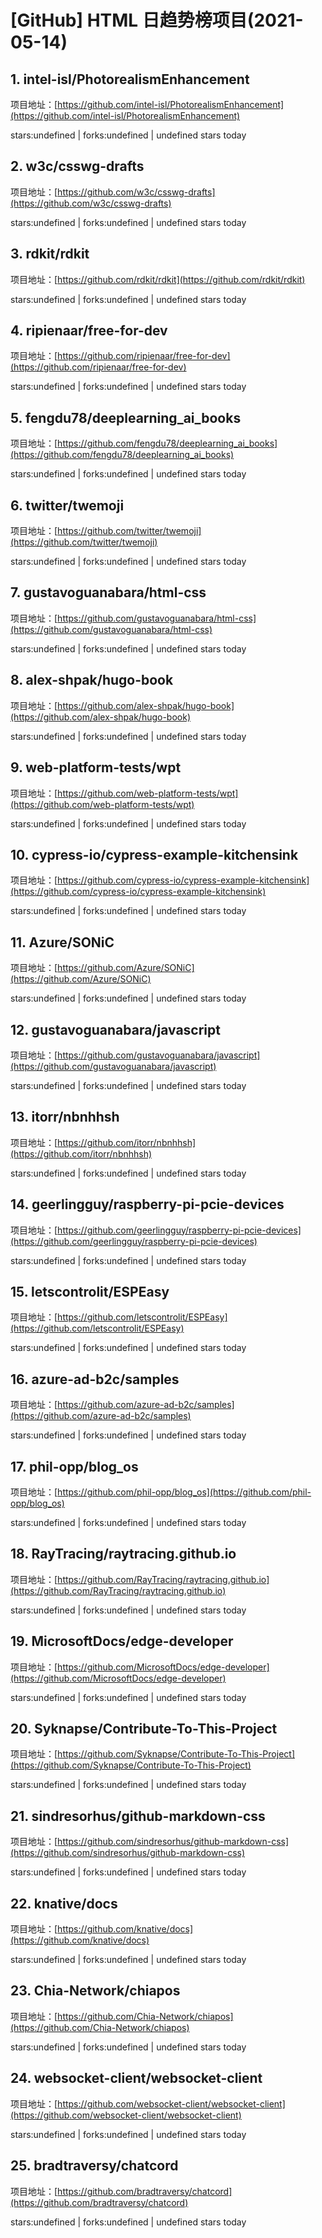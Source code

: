 # [GitHub] HTML 日趋势榜项目(2021-05-14)

## 1. intel-isl/PhotorealismEnhancement 

项目地址：[https://github.com/intel-isl/PhotorealismEnhancement](https://github.com/intel-isl/PhotorealismEnhancement)

stars:undefined | forks:undefined | undefined stars today 



## 2. w3c/csswg-drafts 

项目地址：[https://github.com/w3c/csswg-drafts](https://github.com/w3c/csswg-drafts)

stars:undefined | forks:undefined | undefined stars today 



## 3. rdkit/rdkit 

项目地址：[https://github.com/rdkit/rdkit](https://github.com/rdkit/rdkit)

stars:undefined | forks:undefined | undefined stars today 



## 4. ripienaar/free-for-dev 

项目地址：[https://github.com/ripienaar/free-for-dev](https://github.com/ripienaar/free-for-dev)

stars:undefined | forks:undefined | undefined stars today 



## 5. fengdu78/deeplearning_ai_books 

项目地址：[https://github.com/fengdu78/deeplearning_ai_books](https://github.com/fengdu78/deeplearning_ai_books)

stars:undefined | forks:undefined | undefined stars today 



## 6. twitter/twemoji 

项目地址：[https://github.com/twitter/twemoji](https://github.com/twitter/twemoji)

stars:undefined | forks:undefined | undefined stars today 



## 7. gustavoguanabara/html-css 

项目地址：[https://github.com/gustavoguanabara/html-css](https://github.com/gustavoguanabara/html-css)

stars:undefined | forks:undefined | undefined stars today 



## 8. alex-shpak/hugo-book 

项目地址：[https://github.com/alex-shpak/hugo-book](https://github.com/alex-shpak/hugo-book)

stars:undefined | forks:undefined | undefined stars today 



## 9. web-platform-tests/wpt 

项目地址：[https://github.com/web-platform-tests/wpt](https://github.com/web-platform-tests/wpt)

stars:undefined | forks:undefined | undefined stars today 



## 10. cypress-io/cypress-example-kitchensink 

项目地址：[https://github.com/cypress-io/cypress-example-kitchensink](https://github.com/cypress-io/cypress-example-kitchensink)

stars:undefined | forks:undefined | undefined stars today 



## 11. Azure/SONiC 

项目地址：[https://github.com/Azure/SONiC](https://github.com/Azure/SONiC)

stars:undefined | forks:undefined | undefined stars today 



## 12. gustavoguanabara/javascript 

项目地址：[https://github.com/gustavoguanabara/javascript](https://github.com/gustavoguanabara/javascript)

stars:undefined | forks:undefined | undefined stars today 



## 13. itorr/nbnhhsh 

项目地址：[https://github.com/itorr/nbnhhsh](https://github.com/itorr/nbnhhsh)

stars:undefined | forks:undefined | undefined stars today 



## 14. geerlingguy/raspberry-pi-pcie-devices 

项目地址：[https://github.com/geerlingguy/raspberry-pi-pcie-devices](https://github.com/geerlingguy/raspberry-pi-pcie-devices)

stars:undefined | forks:undefined | undefined stars today 



## 15. letscontrolit/ESPEasy 

项目地址：[https://github.com/letscontrolit/ESPEasy](https://github.com/letscontrolit/ESPEasy)

stars:undefined | forks:undefined | undefined stars today 



## 16. azure-ad-b2c/samples 

项目地址：[https://github.com/azure-ad-b2c/samples](https://github.com/azure-ad-b2c/samples)

stars:undefined | forks:undefined | undefined stars today 



## 17. phil-opp/blog_os 

项目地址：[https://github.com/phil-opp/blog_os](https://github.com/phil-opp/blog_os)

stars:undefined | forks:undefined | undefined stars today 



## 18. RayTracing/raytracing.github.io 

项目地址：[https://github.com/RayTracing/raytracing.github.io](https://github.com/RayTracing/raytracing.github.io)

stars:undefined | forks:undefined | undefined stars today 



## 19. MicrosoftDocs/edge-developer 

项目地址：[https://github.com/MicrosoftDocs/edge-developer](https://github.com/MicrosoftDocs/edge-developer)

stars:undefined | forks:undefined | undefined stars today 



## 20. Syknapse/Contribute-To-This-Project 

项目地址：[https://github.com/Syknapse/Contribute-To-This-Project](https://github.com/Syknapse/Contribute-To-This-Project)

stars:undefined | forks:undefined | undefined stars today 



## 21. sindresorhus/github-markdown-css 

项目地址：[https://github.com/sindresorhus/github-markdown-css](https://github.com/sindresorhus/github-markdown-css)

stars:undefined | forks:undefined | undefined stars today 



## 22. knative/docs 

项目地址：[https://github.com/knative/docs](https://github.com/knative/docs)

stars:undefined | forks:undefined | undefined stars today 



## 23. Chia-Network/chiapos 

项目地址：[https://github.com/Chia-Network/chiapos](https://github.com/Chia-Network/chiapos)

stars:undefined | forks:undefined | undefined stars today 



## 24. websocket-client/websocket-client 

项目地址：[https://github.com/websocket-client/websocket-client](https://github.com/websocket-client/websocket-client)

stars:undefined | forks:undefined | undefined stars today 



## 25. bradtraversy/chatcord 

项目地址：[https://github.com/bradtraversy/chatcord](https://github.com/bradtraversy/chatcord)

stars:undefined | forks:undefined | undefined stars today 



